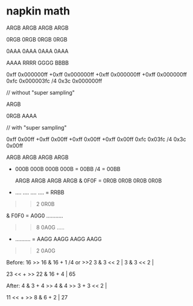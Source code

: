 # napkin math

ARGB ARGB ARGB ARGB

0RGB 0RGB 0RGB 0RGB

0AAA 0AAA 0AAA 0AAA


AAAA RRRR GGGG BBBB

 0xff 0x000000ff
+0xff 0x000000ff
+0xff 0x000000ff
+0xff 0x000000ff
 0xfc 0x000003fc
/4
 0x3c 0x000000ff

// without "super sampling"

 ARGB

 0RGB
 AAAA


 // with "super sampling"

 0xff 0x00ff
+0xff 0x00ff
+0xff 0x00ff
+0xff 0x00ff
 0xfc 0x03fc
/4
 0x3c 0x00ff

ARGB ARGB ARGB ARGB
+ 000B 000B 000B 000B
= 00BB
/4
= 00BB

    ARGB ARGB ARGB ARGB
&   0F0F
=   0R0B 0R0B 0R0B 0R0B
+   .... .... .... ....
=   RRBB
>>2 0R0B

&   F0F0
=   A0G0 ...........
>>8 0A0G .....
+   ..........
=   AAGG AAGG AAGG AAGG
>>2 0A0G

Before:
16 >>
16 &
16 +
1  /4 or >>2
3 &
3 <<
2 |
3 &
3 <<
2 |

23 << + >>
22 &
16 +
4 |
65

After:
4 &
3 +
4 >>
4 &
4 >>
3 +
3 <<
2 |

11 << + >>
8 &
6 +
2 |
27






